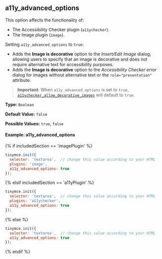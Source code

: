 ## a11y_advanced_options

This option affects the functionality of:

- The Accessibility Checker plugin (`a11ychecker`).
- The Image plugin (`image`).

Setting `a11y_advanced_options` to `true`:

- Adds the **Image is decorative** option to the _Insert/Edit Image_ dialog, allowing users to specify that an image is decorative and does not require alternative text for accessibility purposes.
- Adds the **Image is decorative** option to the _Accessibility Checker error_ dialog for images without alternative text or the `role="presentation"` attribute.

> **Important**: When `a11y_advanced_options` is set to `true`, [`a11ychecker_allow_decorative_images`]({{site.baseurl}}/plugins/a11ychecker/#a11ychecker_allow_decorative_images) will default to `true`.

**Type:** `Boolean`

**Default Value:** `false`

**Possible Values:** `true`, `false`

#### Example: a11y_advanced_options

{% if includedSection == 'imagePlugin' %}
```js
tinymce.init({
  selector: 'textarea',  // change this value according to your HTML
  plugins: 'image',
  a11y_advanced_options: true
});
```
{% elsif includedSection == 'a11yPlugin' %}
```js
tinymce.init({
  selector: 'textarea',  // change this value according to your HTML
  plugins: 'a11ychecker',
  a11y_advanced_options: true
});
```
{% else %}
```js
tinymce.init({
  selector: 'textarea',  // change this value according to your HTML
  a11y_advanced_options: true
});
```
{% endif %}